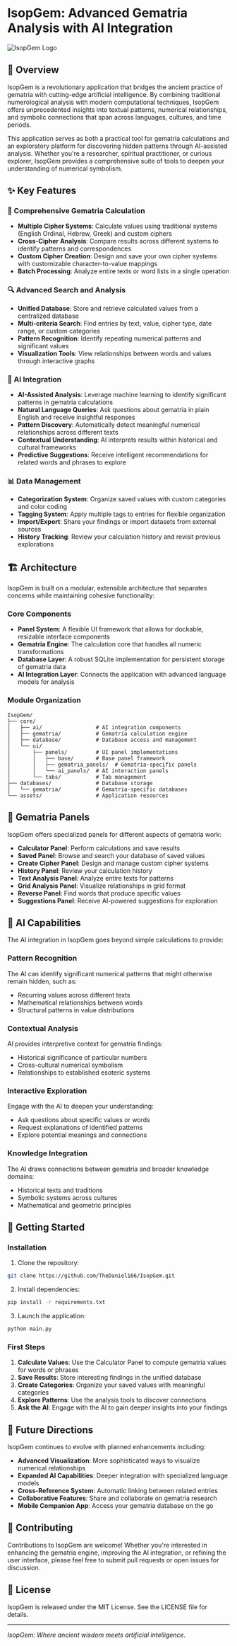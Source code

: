 # IsopGem: Advanced Gematria Analysis with AI Integration

![IsopGem Logo](assets/isopgem_logo.png)

## 🔮 Overview

IsopGem is a revolutionary application that bridges the ancient practice of gematria with cutting-edge artificial intelligence. By combining traditional numerological analysis with modern computational techniques, IsopGem offers unprecedented insights into textual patterns, numerical relationships, and symbolic connections that span across languages, cultures, and time periods.

This application serves as both a practical tool for gematria calculations and an exploratory platform for discovering hidden patterns through AI-assisted analysis. Whether you're a researcher, spiritual practitioner, or curious explorer, IsopGem provides a comprehensive suite of tools to deepen your understanding of numerical symbolism.

## ✨ Key Features

### 🧮 Comprehensive Gematria Calculation

- **Multiple Cipher Systems**: Calculate values using traditional systems (English Ordinal, Hebrew, Greek) and custom ciphers
- **Cross-Cipher Analysis**: Compare results across different systems to identify patterns and correspondences
- **Custom Cipher Creation**: Design and save your own cipher systems with customizable character-to-value mappings
- **Batch Processing**: Analyze entire texts or word lists in a single operation

### 🔍 Advanced Search and Analysis

- **Unified Database**: Store and retrieve calculated values from a centralized database
- **Multi-criteria Search**: Find entries by text, value, cipher type, date range, or custom categories
- **Pattern Recognition**: Identify repeating numerical patterns and significant values
- **Visualization Tools**: View relationships between words and values through interactive graphs

### 🤖 AI Integration

- **AI-Assisted Analysis**: Leverage machine learning to identify significant patterns in gematria calculations
- **Natural Language Queries**: Ask questions about gematria in plain English and receive insightful responses
- **Pattern Discovery**: Automatically detect meaningful numerical relationships across different texts
- **Contextual Understanding**: AI interprets results within historical and cultural frameworks
- **Predictive Suggestions**: Receive intelligent recommendations for related words and phrases to explore

### 📊 Data Management

- **Categorization System**: Organize saved values with custom categories and color coding
- **Tagging System**: Apply multiple tags to entries for flexible organization
- **Import/Export**: Share your findings or import datasets from external sources
- **History Tracking**: Review your calculation history and revisit previous explorations

## 🏗️ Architecture

IsopGem is built on a modular, extensible architecture that separates concerns while maintaining cohesive functionality:

### Core Components

- **Panel System**: A flexible UI framework that allows for dockable, resizable interface components
- **Gematria Engine**: The calculation core that handles all numeric transformations
- **Database Layer**: A robust SQLite implementation for persistent storage of gematria data
- **AI Integration Layer**: Connects the application with advanced language models for analysis

### Module Organization

```
IsopGem/
├── core/
│   ├── ai/                 # AI integration components
│   ├── gematria/           # Gematria calculation engine
│   ├── database/           # Database access and management
│   └── ui/
│       ├── panels/         # UI panel implementations
│       │   ├── base/       # Base panel framework
│       │   ├── gematria_panels/  # Gematria-specific panels
│       │   └── ai_panels/  # AI interaction panels
│       └── tabs/           # Tab management
├── databases/              # Database storage
│   └── gematria/           # Gematria-specific databases
└── assets/                 # Application resources
```

## 🧩 Gematria Panels

IsopGem offers specialized panels for different aspects of gematria work:

- **Calculator Panel**: Perform calculations and save results
- **Saved Panel**: Browse and search your database of saved values
- **Create Cipher Panel**: Design and manage custom cipher systems
- **History Panel**: Review your calculation history
- **Text Analysis Panel**: Analyze entire texts for patterns
- **Grid Analysis Panel**: Visualize relationships in grid format
- **Reverse Panel**: Find words that produce specific values
- **Suggestions Panel**: Receive AI-powered suggestions for exploration

## 🧠 AI Capabilities

The AI integration in IsopGem goes beyond simple calculations to provide:

### Pattern Recognition

The AI can identify significant numerical patterns that might otherwise remain hidden, such as:
- Recurring values across different texts
- Mathematical relationships between words
- Structural patterns in value distributions

### Contextual Analysis

AI provides interpretive context for gematria findings:
- Historical significance of particular numbers
- Cross-cultural numerical symbolism
- Relationships to established esoteric systems

### Interactive Exploration

Engage with the AI to deepen your understanding:
- Ask questions about specific values or words
- Request explanations of identified patterns
- Explore potential meanings and connections

### Knowledge Integration

The AI draws connections between gematria and broader knowledge domains:
- Historical texts and traditions
- Symbolic systems across cultures
- Mathematical and geometric principles

## 🚀 Getting Started

### Installation

1. Clone the repository:
```bash
git clone https://github.com/TheDaniel166/IsopGem.git
```

2. Install dependencies:
```bash
pip install -r requirements.txt
```

3. Launch the application:
```bash
python main.py
```

### First Steps

1. **Calculate Values**: Use the Calculator Panel to compute gematria values for words or phrases
2. **Save Results**: Store interesting findings in the unified database
3. **Create Categories**: Organize your saved values with meaningful categories
4. **Explore Patterns**: Use the analysis tools to discover connections
5. **Ask the AI**: Engage with the AI to gain deeper insights into your findings

## 🔮 Future Directions

IsopGem continues to evolve with planned enhancements including:

- **Advanced Visualization**: More sophisticated ways to visualize numerical relationships
- **Expanded AI Capabilities**: Deeper integration with specialized language models
- **Cross-Reference System**: Automatic linking between related entries
- **Collaborative Features**: Share and collaborate on gematria research
- **Mobile Companion App**: Access your gematria database on the go

## 🤝 Contributing

Contributions to IsopGem are welcome! Whether you're interested in enhancing the gematria engine, improving the AI integration, or refining the user interface, please feel free to submit pull requests or open issues for discussion.

## 📜 License

IsopGem is released under the MIT License. See the LICENSE file for details.

---

*IsopGem: Where ancient wisdom meets artificial intelligence.*
